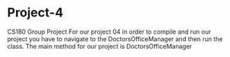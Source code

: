 # Project-4
CS180 Group Project 
For our project 04 in order to compile and run our project you have to navigate to the DoctorsOfficeManager and then run the class. 
The main method for our project is DoctorsOfficeManager
